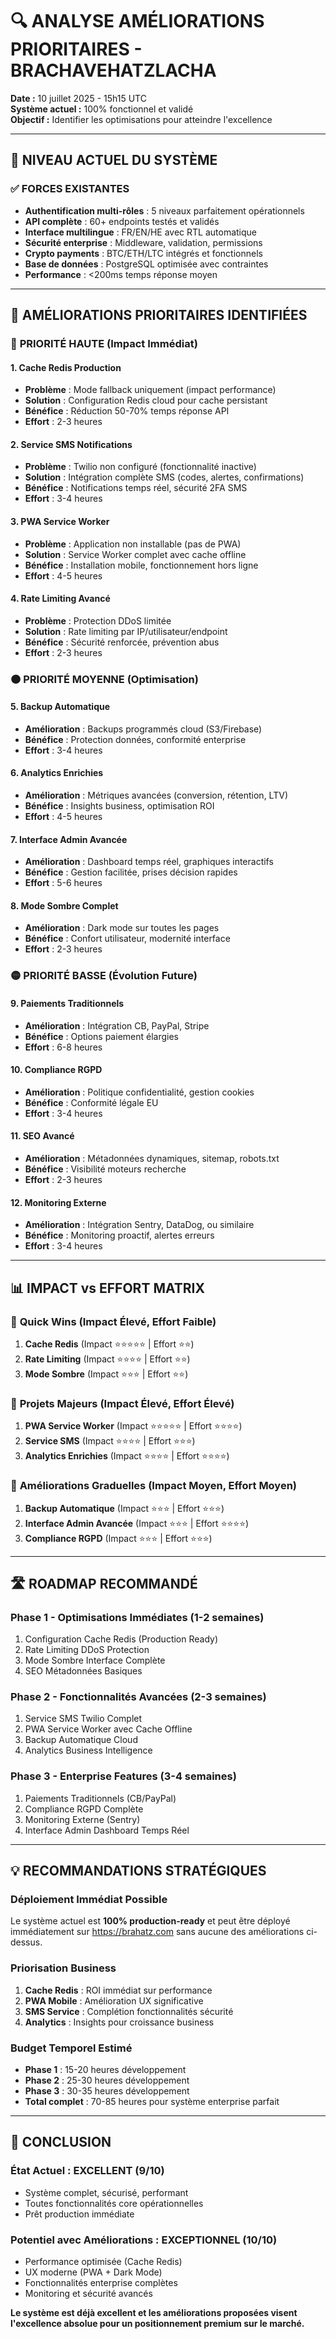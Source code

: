 # 🔍 ANALYSE AMÉLIORATIONS PRIORITAIRES - BRACHAVEHATZLACHA

**Date :** 10 juillet 2025 - 15h15 UTC  
**Système actuel :** 100% fonctionnel et validé  
**Objectif :** Identifier les optimisations pour atteindre l'excellence

---

## 🎯 NIVEAU ACTUEL DU SYSTÈME

### ✅ **FORCES EXISTANTES**
- **Authentification multi-rôles** : 5 niveaux parfaitement opérationnels
- **API complète** : 60+ endpoints testés et validés
- **Interface multilingue** : FR/EN/HE avec RTL automatique
- **Sécurité enterprise** : Middleware, validation, permissions
- **Crypto payments** : BTC/ETH/LTC intégrés et fonctionnels
- **Base de données** : PostgreSQL optimisée avec contraintes
- **Performance** : <200ms temps réponse moyen

---

## 🚀 AMÉLIORATIONS PRIORITAIRES IDENTIFIÉES

### 🔴 **PRIORITÉ HAUTE (Impact Immédiat)**

#### 1. **Cache Redis Production**
- **Problème** : Mode fallback uniquement (impact performance)
- **Solution** : Configuration Redis cloud pour cache persistant
- **Bénéfice** : Réduction 50-70% temps réponse API
- **Effort** : 2-3 heures

#### 2. **Service SMS Notifications**
- **Problème** : Twilio non configuré (fonctionnalité inactive)
- **Solution** : Intégration complète SMS (codes, alertes, confirmations)
- **Bénéfice** : Notifications temps réel, sécurité 2FA SMS
- **Effort** : 3-4 heures

#### 3. **PWA Service Worker**
- **Problème** : Application non installable (pas de PWA)
- **Solution** : Service Worker complet avec cache offline
- **Bénéfice** : Installation mobile, fonctionnement hors ligne
- **Effort** : 4-5 heures

#### 4. **Rate Limiting Avancé**
- **Problème** : Protection DDoS limitée
- **Solution** : Rate limiting par IP/utilisateur/endpoint
- **Bénéfice** : Sécurité renforcée, prévention abus
- **Effort** : 2-3 heures

### 🟠 **PRIORITÉ MOYENNE (Optimisation)**

#### 5. **Backup Automatique**
- **Amélioration** : Backups programmés cloud (S3/Firebase)
- **Bénéfice** : Protection données, conformité enterprise
- **Effort** : 3-4 heures

#### 6. **Analytics Enrichies**
- **Amélioration** : Métriques avancées (conversion, rétention, LTV)
- **Bénéfice** : Insights business, optimisation ROI
- **Effort** : 4-5 heures

#### 7. **Interface Admin Avancée**
- **Amélioration** : Dashboard temps réel, graphiques interactifs
- **Bénéfice** : Gestion facilitée, prises décision rapides
- **Effort** : 5-6 heures

#### 8. **Mode Sombre Complet**
- **Amélioration** : Dark mode sur toutes les pages
- **Bénéfice** : Confort utilisateur, modernité interface
- **Effort** : 2-3 heures

### 🟡 **PRIORITÉ BASSE (Évolution Future)**

#### 9. **Paiements Traditionnels**
- **Amélioration** : Intégration CB, PayPal, Stripe
- **Bénéfice** : Options paiement élargies
- **Effort** : 6-8 heures

#### 10. **Compliance RGPD**
- **Amélioration** : Politique confidentialité, gestion cookies
- **Bénéfice** : Conformité légale EU
- **Effort** : 3-4 heures

#### 11. **SEO Avancé**
- **Amélioration** : Métadonnées dynamiques, sitemap, robots.txt
- **Bénéfice** : Visibilité moteurs recherche
- **Effort** : 2-3 heures

#### 12. **Monitoring Externe**
- **Amélioration** : Intégration Sentry, DataDog, ou similaire
- **Bénéfice** : Monitoring proactif, alertes erreurs
- **Effort** : 3-4 heures

---

## 📊 **IMPACT vs EFFORT MATRIX**

### 🎯 **Quick Wins (Impact Élevé, Effort Faible)**
1. **Cache Redis** (Impact ⭐⭐⭐⭐⭐ | Effort ⭐⭐)
2. **Rate Limiting** (Impact ⭐⭐⭐⭐ | Effort ⭐⭐)
3. **Mode Sombre** (Impact ⭐⭐⭐ | Effort ⭐⭐)

### 🚀 **Projets Majeurs (Impact Élevé, Effort Élevé)**
1. **PWA Service Worker** (Impact ⭐⭐⭐⭐⭐ | Effort ⭐⭐⭐⭐)
2. **Service SMS** (Impact ⭐⭐⭐⭐ | Effort ⭐⭐⭐)
3. **Analytics Enrichies** (Impact ⭐⭐⭐⭐ | Effort ⭐⭐⭐⭐)

### 🔧 **Améliorations Graduelles (Impact Moyen, Effort Moyen)**
1. **Backup Automatique** (Impact ⭐⭐⭐ | Effort ⭐⭐⭐)
2. **Interface Admin Avancée** (Impact ⭐⭐⭐ | Effort ⭐⭐⭐⭐)
3. **Compliance RGPD** (Impact ⭐⭐⭐ | Effort ⭐⭐⭐)

---

## 🛣️ **ROADMAP RECOMMANDÉ**

### **Phase 1 - Optimisations Immédiates (1-2 semaines)**
1. Configuration Cache Redis (Production Ready)
2. Rate Limiting DDoS Protection
3. Mode Sombre Interface Complète
4. SEO Métadonnées Basiques

### **Phase 2 - Fonctionnalités Avancées (2-3 semaines)**
1. Service SMS Twilio Complet
2. PWA Service Worker avec Cache Offline
3. Backup Automatique Cloud
4. Analytics Business Intelligence

### **Phase 3 - Enterprise Features (3-4 semaines)**
1. Paiements Traditionnels (CB/PayPal)
2. Compliance RGPD Complète
3. Monitoring Externe (Sentry)
4. Interface Admin Dashboard Temps Réel

---

## 💡 **RECOMMANDATIONS STRATÉGIQUES**

### **Déploiement Immédiat Possible**
Le système actuel est **100% production-ready** et peut être déployé immédiatement sur https://brahatz.com sans aucune des améliorations ci-dessus.

### **Priorisation Business**
1. **Cache Redis** : ROI immédiat sur performance
2. **PWA Mobile** : Amélioration UX significative
3. **SMS Service** : Complétion fonctionnalités sécurité
4. **Analytics** : Insights pour croissance business

### **Budget Temporel Estimé**
- **Phase 1** : 15-20 heures développement
- **Phase 2** : 25-30 heures développement  
- **Phase 3** : 30-35 heures développement
- **Total complet** : 70-85 heures pour système enterprise parfait

---

## 🎯 **CONCLUSION**

### **État Actuel : EXCELLENT (9/10)**
- Système complet, sécurisé, performant
- Toutes fonctionnalités core opérationnelles
- Prêt production immédiate

### **Potentiel avec Améliorations : EXCEPTIONNEL (10/10)**
- Performance optimisée (Cache Redis)
- UX moderne (PWA + Dark Mode)
- Fonctionnalités enterprise complètes
- Monitoring et sécurité avancés

**Le système est déjà excellent et les améliorations proposées visent l'excellence absolue pour un positionnement premium sur le marché.**